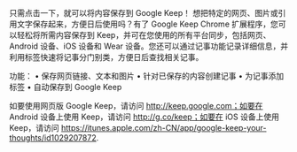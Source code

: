 只需点击一下，就可以将内容保存到 Google Keep！
想把特定的网页、图片或引用文字保存起来，方便日后使用吗？有了 Google Keep Chrome 扩展程序，您可以轻松将所需内容保存到 Keep，并可在您使用的所有平台同步，包括网页、Android 设备、iOS 设备和 Wear 设备。您还可以通过记事功能记录详细信息，并利用标签快速将记事分门别类，方便日后查找相关记事。

功能：
 • 保存网页链接、文本和图片
 • 针对已保存的内容创建记事
 • 为记事添加标签
 • 自动保存到 Google Keep

如要使用网页版 Google Keep，请访问 http://keep.google.com；如要在 Android 设备上使用 Keep，请访问 http://g.co/keep；如要在 iOS 设备上使用 Keep，请访问 https://itunes.apple.com/zh-CN/app/google-keep-your-thoughts/id1029207872.
